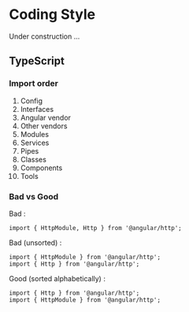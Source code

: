 # Coding Style

Under construction ...

## TypeScript

### Import order

1. Config
1. Interfaces
1. Angular vendor
1. Other vendors
1. Modules
1. Services
1. Pipes
1. Classes
1. Components
1. Tools

### Bad vs Good

Bad : 

```
import { HttpModule, Http } from '@angular/http';
```

Bad (unsorted) : 

```
import { HttpModule } from '@angular/http';
import { Http } from '@angular/http';
```

Good (sorted alphabetically) : 

```
import { Http } from '@angular/http';
import { HttpModule } from '@angular/http';
```

